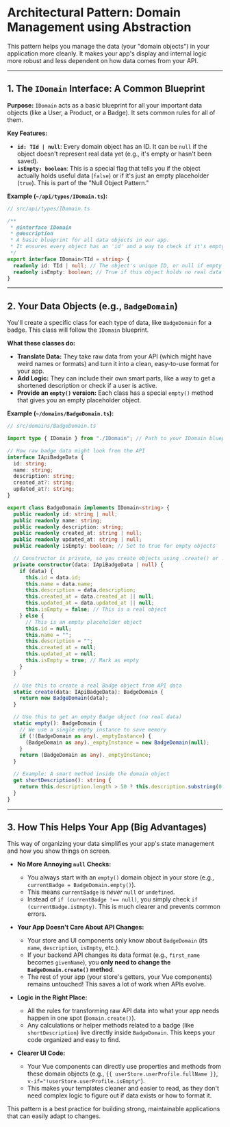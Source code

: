 # Architectural Pattern: Domain Management using Abstraction

This pattern helps you manage the data (your "domain objects") in your application more cleanly. It makes your app's display and internal logic more robust and less dependent on how data comes from your API.

---

## 1. The `IDomain` Interface: A Common Blueprint

**Purpose:** `IDomain` acts as a basic blueprint for all your important data objects (like a User, a Product, or a Badge). It sets common rules for all of them.

**Key Features:**
* **`id: TId | null`**: Every domain object has an ID. It can be `null` if the object doesn't represent real data yet (e.g., it's empty or hasn't been saved).
* **`isEmpty: boolean`**: This is a special flag that tells you if the object actually holds useful data (`false`) or if it's just an empty placeholder (`true`). This is part of the "Null Object Pattern."

**Example (`~/api/types/IDomain.ts`):**

```typescript
// src/api/types/IDomain.ts

/**
 * @interface IDomain
 * @description
 * A basic blueprint for all data objects in our app.
 * It ensures every object has an 'id' and a way to check if it's empty.
 */
export interface IDomain<TId = string> {
  readonly id: TId | null; // The object's unique ID, or null if empty
  readonly isEmpty: boolean; // True if this object holds no real data
}
````

-----

## 2\. Your Data Objects (e.g., `BadgeDomain`)

You'll create a specific class for each type of data, like `BadgeDomain` for a badge. This class will follow the `IDomain` blueprint.

**What these classes do:**

  * **Translate Data:** They take raw data from your API (which might have weird names or formats) and turn it into a clean, easy-to-use format for your app.
  * **Add Logic:** They can include their own smart parts, like a way to get a shortened description or check if a user is active.
  * **Provide an `empty()` version:** Each class has a special `empty()` method that gives you an empty placeholder object.

**Example (`~/domains/BadgeDomain.ts`):**

```typescript
// src/domains/BadgeDomain.ts

import type { IDomain } from "./IDomain"; // Path to your IDomain blueprint

// How raw badge data might look from the API
interface IApiBadgeData {
  id: string;
  name: string;
  description: string;
  created_at?: string;
  updated_at?: string;
}

export class BadgeDomain implements IDomain<string> {
  public readonly id: string | null;
  public readonly name: string;
  public readonly description: string;
  public readonly created_at: string | null;
  public readonly updated_at: string | null;
  public readonly isEmpty: boolean; // Set to true for empty objects

  // Constructor is private, so you create objects using .create() or .empty()
  private constructor(data: IApiBadgeData | null) {
    if (data) {
      this.id = data.id;
      this.name = data.name;
      this.description = data.description;
      this.created_at = data.created_at || null;
      this.updated_at = data.updated_at || null;
      this.isEmpty = false; // This is a real object
    } else {
      // This is an empty placeholder object
      this.id = null;
      this.name = "";
      this.description = "";
      this.created_at = null;
      this.updated_at = null;
      this.isEmpty = true; // Mark as empty
    }
  }

  // Use this to create a real Badge object from API data
  static create(data: IApiBadgeData): BadgeDomain {
    return new BadgeDomain(data);
  }

  // Use this to get an empty Badge object (no real data)
  static empty(): BadgeDomain {
    // We use a single empty instance to save memory
    if (!(BadgeDomain as any)._emptyInstance) {
      (BadgeDomain as any)._emptyInstance = new BadgeDomain(null);
    }
    return (BadgeDomain as any)._emptyInstance;
  }

  // Example: A smart method inside the domain object
  get shortDescription(): string {
    return this.description.length > 50 ? this.description.substring(0, 47) + '...' : this.description;
  }
}
```

-----

## 3\. How This Helps Your App (Big Advantages)

This way of organizing your data simplifies your app's state management and how you show things on screen.

  * **No More Annoying `null` Checks:**

      * You always start with an `empty()` domain object in your store (e.g., `currentBadge = BadgeDomain.empty()`).
      * This means `currentBadge` is *never* `null` or `undefined`.
      * Instead of `if (currentBadge !== null)`, you simply check `if (currentBadge.isEmpty)`. This is much clearer and prevents common errors.

  * **Your App Doesn't Care About API Changes:**

      * Your store and UI components only know about `BadgeDomain` (its `name`, `description`, `isEmpty`, etc.).
      * If your backend API changes its data format (e.g., `first_name` becomes `givenName`), you **only need to change the `BadgeDomain.create()` method**.
      * The rest of your app (your store's getters, your Vue components) remains untouched\! This saves a lot of work when APIs evolve.

  * **Logic in the Right Place:**

      * All the rules for transforming raw API data into what your app needs happen in one spot (`Domain.create()`).
      * Any calculations or helper methods related to a badge (like `shortDescription`) live directly inside `BadgeDomain`. This keeps your code organized and easy to find.

  * **Clearer UI Code:**

      * Your Vue components can directly use properties and methods from these domain objects (e.g., `{{ userStore.userProfile.fullName }}`, `v-if="!userStore.userProfile.isEmpty"`).
      * This makes your templates cleaner and easier to read, as they don't need complex logic to figure out if data exists or how to format it.

This pattern is a best practice for building strong, maintainable applications that can easily adapt to changes.
